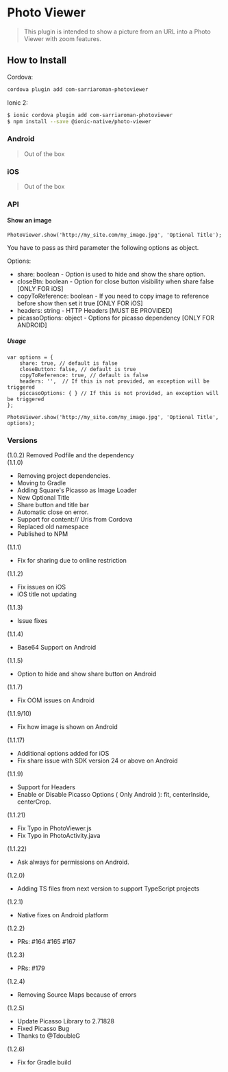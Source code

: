 # Photo Viewer

> This plugin is intended to show a picture from an URL into a Photo Viewer with zoom features.

## How to Install

Cordova:

```bash
cordova plugin add com-sarriaroman-photoviewer
```

Ionic 2:

```bash
$ ionic cordova plugin add com-sarriaroman-photoviewer
$ npm install --save @ionic-native/photo-viewer
```

### Android

> Out of the box

### iOS

> Out of the box

### API

#### Show an image

```
PhotoViewer.show('http://my_site.com/my_image.jpg', 'Optional Title');
```

You have to pass as third parameter the following options as object.

Options:

- share: boolean - Option is used to hide and show the share option.
- closeBtn: boolean - Option for close button visibility when share false [ONLY FOR iOS]
- copyToReference: boolean - If you need to copy image to reference before show then set it true [ONLY FOR iOS]
- headers: string - HTTP Headers [MUST BE PROVIDED]
- picassoOptions: object - Options for picasso dependency [ONLY FOR ANDROID]

##### Usage

```
var options = {
    share: true, // default is false
    closeButton: false, // default is true
    copyToReference: true, // default is false
    headers: '',  // If this is not provided, an exception will be triggered
    piccasoOptions: { } // If this is not provided, an exception will be triggered
};

PhotoViewer.show('http://my_site.com/my_image.jpg', 'Optional Title', options);
```

### Versions

(1.0.2) Removed Podfile and the dependency  
(1.1.0)

- Removing project dependencies.
- Moving to Gradle
- Adding Square's Picasso as Image Loader
- New Optional Title
- Share button and title bar
- Automatic close on error.
- Support for content:// Uris from Cordova
- Replaced old namespace
- Published to NPM

(1.1.1)

- Fix for sharing due to online restriction

(1.1.2)

- Fix issues on iOS
- iOS title not updating

(1.1.3)

- Issue fixes

(1.1.4)

- Base64 Support on Android

(1.1.5)

- Option to hide and show share button on Android

(1.1.7)

- Fix OOM issues on Android

(1.1.9/10)

- Fix how image is shown on Android

(1.1.17)

- Additional options added for iOS
- Fix share issue with SDK version 24 or above on Android

(1.1.9)

- Support for Headers
- Enable or Disable Picasso Options ( Only Android ): fit, centerInside, centerCrop.

(1.1.21)

- Fix Typo in PhotoViewer.js
- Fix Typo in PhotoActivity.java

(1.1.22)

- Ask always for permissions on Android.

(1.2.0)

- Adding TS files from next version to support TypeScript projects

(1.2.1)

- Native fixes on Android platform

(1.2.2)

- PRs: #164 #165 #167

(1.2.3)

- PRs: #179

(1.2.4)

- Removing Source Maps because of errors

(1.2.5)

- Update Picasso Library to 2.71828
- Fixed Picasso Bug
- Thanks to @TdoubleG

(1.2.6)

- Fix for Gradle build
